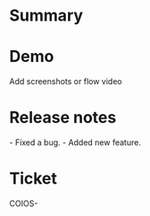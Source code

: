 # Summary

# Demo

Add screenshots or flow video

# Release notes

<fixed> 
- Fixed a bug.
</fixed>

<new>
- Added new feature.
</new>

# Ticket

<ticket>
COIOS-
</ticket>
